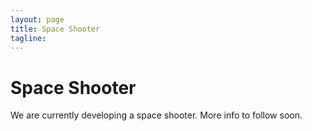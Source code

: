 ```yaml
---
layout: page
title: Space Shooter
tagline: 
---
```


# Space Shooter

We are currently developing a space shooter.  More info to follow soon.